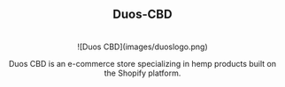 ## <p align="center">Duos-CBD</p>

<br />
<div align="center">
![Duos CBD](images/duoslogo.png)
</div>
<p  align="center">Duos CBD is an e-commerce store specializing in hemp products built on the Shopify platform.</p>
